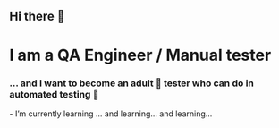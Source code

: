 ## Hi there 👋
<h1>I am a QA Engineer / Manual tester</h1>

<h3>... and I want to become an adult 🥸 tester who can do in automated testing 🥋</h3>

<p> - I’m currently learning ... and learning... and learning... </p>
<!--
**Panteley3Z/Panteley3Z** is a ✨ _special_ ✨ repository because its `README.md` (this file) appears on your GitHub profile.

Here are some ideas to get you started:

- 🔭 I’m currently working on ...
- 🌱 I’m currently learning ...
- 👯 I’m looking to collaborate on ...
- 🤔 I’m looking for help with ...
- 💬 Ask me about ...
- 📫 How to reach me: ...
- 😄 Pronouns: ...
- ⚡ Fun fact: ...
-->
